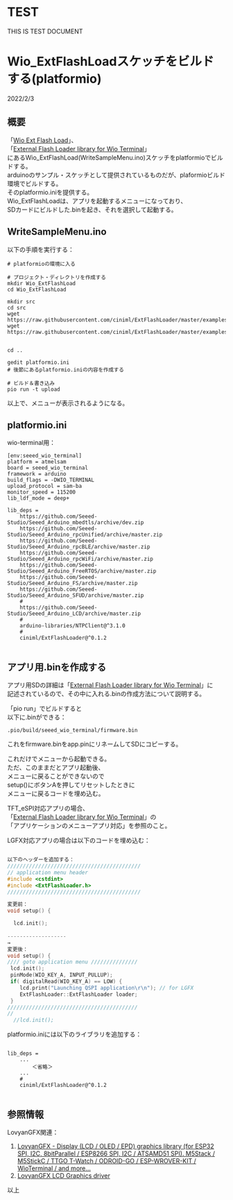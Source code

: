 # TEST
THIS IS TEST DOCUMENT

# Wio_ExtFlashLoadスケッチをビルドする(platformio)
2022/2/3  


## 概要
「[Wio Ext Flash Load](https://macsbug.wordpress.com/2020/06/09/wio-ext-flash-loader/)」、  
「[External Flash Loader library for Wio Terminal](https://github.com/ciniml/ExtFlashLoader)」  
にあるWio_ExtFlashLoad(WriteSampleMenu.ino)スケッチをplatformioでビルドする。  
arduinoのサンプル・スケッチとして提供されているものだが、plaformioビルド環境でビルドする。  
そのplatformio.iniを提供する。  
Wio_ExtFlashLoadは、アプリを起動するメニューになっており、  
SDカードにビルドした.binを起き、それを選択して起動する。  


## WriteSampleMenu.ino
以下の手順を実行する：

```
# platformioの環境に入る

# プロジェクト・ディレクトリを作成する
mkdir Wio_ExtFlashLoad
cd Wio_ExtFlashLoad

mkdir src
cd src
wget https://raw.githubusercontent.com/ciniml/ExtFlashLoader/master/examples/WriteSampleMenu/WriteSampleMenu.ino
wget https://raw.githubusercontent.com/ciniml/ExtFlashLoader/master/examples/WriteSampleMenu/menu_data.h


cd ..

gedit platformio.ini
# 後節にあるplatformio.iniの内容を作成する

# ビルド＆書き込み
pio run -t upload

```

以上で、メニューが表示されるようになる。

## platformio.ini

wio-terminal用：
```
[env:seeed_wio_terminal]
platform = atmelsam
board = seeed_wio_terminal
framework = arduino
build_flags = -DWIO_TERMINAL
upload_protocol = sam-ba
monitor_speed = 115200
lib_ldf_mode = deep+

lib_deps = 
    https://github.com/Seeed-Studio/Seeed_Arduino_mbedtls/archive/dev.zip
    https://github.com/Seeed-Studio/Seeed_Arduino_rpcUnified/archive/master.zip
    https://github.com/Seeed-Studio/Seeed_Arduino_rpcBLE/archive/master.zip
    https://github.com/Seeed-Studio/Seeed_Arduino_rpcWiFi/archive/master.zip
    https://github.com/Seeed-Studio/Seeed_Arduino_FreeRTOS/archive/master.zip
    https://github.com/Seeed-Studio/Seeed_Arduino_FS/archive/master.zip
    https://github.com/Seeed-Studio/Seeed_Arduino_SFUD/archive/master.zip
    #
    https://github.com/Seeed-Studio/Seeed_Arduino_LCD/archive/master.zip
    #
    arduino-libraries/NTPClient@^3.1.0
    #
    ciniml/ExtFlashLoader@^0.1.2


```

## アプリ用.binを作成する
アプリ用SDの詳細は「[External Flash Loader library for Wio Terminal](https://github.com/ciniml/ExtFlashLoader)」に  
記述されているので、その中に入れる.binの作成方法について説明する。  

「pio run」でビルドすると  
以下に.binができる：
```
.pio/build/seeed_wio_terminal/firmware.bin
```
これをfirmware.binをapp.pinにリネームしてSDにコピーする。

これだけでメニューから起動できる。  
ただ、このままだとアプリ起動後、  
メニューに戻ることができないので  
setup()にボタンAを押してリセットしたときに  
メニューに戻るコードを埋め込む。  

TFT_eSPI対応アプリの場合、  
「[External Flash Loader library for Wio Terminal](https://github.com/ciniml/ExtFlashLoader)」の    
「アプリケーションのメニューアプリ対応」を参照のこと。  

LGFX対応アプリの場合は以下のコードを埋め込む：
```c++

以下のヘッダーを追加する：
///////////////////////////////////////////
// application menu header
#include <cstdint>
#include <ExtFlashLoader.h>
///////////////////////////////////////////

変更前：
void setup() { 

  lcd.init();
  
-------------------
→
変更後： 
void setup() { 
//// goto application menu /////////////// 
 lcd.init();
 pinMode(WIO_KEY_A, INPUT_PULLUP);
 if( digitalRead(WIO_KEY_A) == LOW) {
    lcd.print("Launching QSPI application\r\n"); // for LGFX
    ExtFlashLoader::ExtFlashLoader loader;
 }
////////////////////////////////////////// 
//
  //lcd.init();

```
platformio.iniには以下のライブラリを追加する：
```

lib_deps = 
    ...
        ＜省略＞
    ...
    #
    ciniml/ExtFlashLoader@^0.1.2


```

## 参照情報
LovyanGFX関連：
1. [LovyanGFX - Display (LCD / OLED / EPD) graphics library (for ESP32 SPI, I2C, 8bitParallel / ESP8266 SPI, I2C / ATSAMD51 SPI).
M5Stack / M5StickC / TTGO T-Watch / ODROID-GO / ESP-WROVER-KIT / WioTerminal / and more...](https://github.com/lovyan03/LovyanGFX)
1. [LovyanGFX LCD Graphics driver](https://macsbug.wordpress.com/2020/07/02/lovyangfx-lcd-graphics-driver/)

以上


